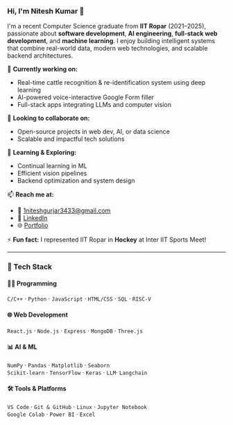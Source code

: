 ### Hi, I'm Nitesh Kumar 👋

I'm a recent Computer Science graduate from **IIT Ropar** (2021–2025), passionate about **software development**, **AI engineering**, **full-stack web development**, and **machine learning**. I enjoy building intelligent systems that combine real-world data, modern web technologies, and scalable backend architectures.


🚀 **Currently working on:**  
- Real-time cattle recognition & re-identification system using deep learning  
- AI-powered voice-interactive Google Form filler  
- Full-stack apps integrating LLMs and computer vision  

🤝 **Looking to collaborate on:**  
- Open-source projects in web dev, AI, or data science  
- Scalable and impactful tech solutions  

🧠 **Learning & Exploring:**  
- Continual learning in ML  
- Efficient vision pipelines  
- Backend optimization and system design  

📫 **Reach me at:**  
- 📧 [1niteshgurjar3433@gmail.com](mailto:1niteshgurjar3433@gmail.com)  
- 🔗 [LinkedIn](https://www.linkedin.com/in/nitesh-kumar-gurjar/)
- 🌐 [Portfolio](https://nitesh-kumar3433.vercel.app/)

⚡ **Fun fact:** I represented IIT Ropar in **Hockey** at Inter IIT Sports Meet!

---

### 🔧 Tech Stack

#### 👨‍💻 Programming  
`C/C++` · `Python` · `JavaScript` · `HTML/CSS` · `SQL` · `RISC-V`

#### 🌐 Web Development  
`React.js` · `Node.js` · `Express` · `MongoDB` · `Three.js`

#### 📊 AI & ML  
`NumPy` · `Pandas` · `Matplotlib` · `Seaborn`  
`Scikit-learn` · `TensorFlow` · `Keras` · `LLM`· `Langchain`

#### 🛠️ Tools & Platforms  
`VS Code` · `Git & GitHub` · `Linux` · `Jupyter Notebook`  
`Google Colab` · `Power BI` · `Excel`

